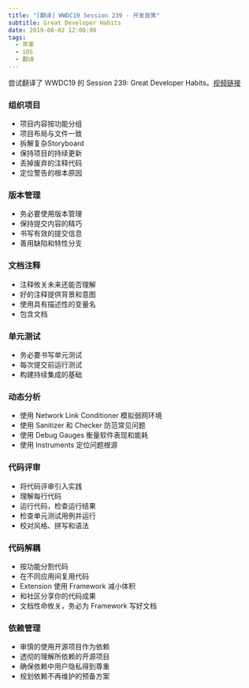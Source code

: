 ```yaml
---
title: "[翻译] WWDC19 Session 239 - 开发良策"
subtitle: Great Developer Habits
date: 2019-08-02 12:00:00
tags:
  - 苹果
  - iOS
  - 翻译
---
```


尝试翻译了 WWDC19 的 Session 239: Great Developer Habits。[视频链接](https://developer.apple.com/videos/play/wwdc2019/239/)

### 组织项目

- 项目内容按功能分组
- 项目布局与文件一致
- 拆解复杂Storyboard
- 保持项目的持续更新
- 丢掉废弃的注释代码
- 定位警告的根本原因

### 版本管理

- 务必要使用版本管理
- 保持提交内容的精巧
- 书写有效的提交信息
- 善用缺陷和特性分支

### 文档注释

- 注释攸关未来还能否理解
- 好的注释提供背景和意图
- 使用具有描述性的变量名
- 包含文档

### 单元测试

- 务必要书写单元测试
- 每次提交前运行测试
- 构建持续集成的基础

### 动态分析

- 使用 Network Link Conditioner 模拟弱网环境
- 使用 Sanitizer 和 Checker 防范常见问题
- 使用 Debug Gauges 衡量软件表现和能耗
- 使用 Instruments 定位问题根源

### 代码评审

- 将代码评审引入实践
- 理解每行代码
- 运行代码，检查运行结果
- 检查单元测试用例并运行
- 校对风格、拼写和语法

### 代码解耦

- 按功能分割代码
- 在不同应用间复用代码
- Extension 使用 Framework 减小体积
- 和社区分享你的代码成果
- 文档性命攸关，务必为 Framework 写好文档

### 依赖管理

- 审慎的使用开源项目作为依赖
- 透彻的理解所依赖的开源项目
- 确保依赖中用户隐私得到尊重
- 规划依赖不再维护的预备方案